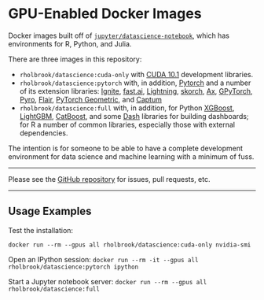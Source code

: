 # GPU-Enabled Docker Images

Docker images built off of [`jupyter/datascience-notebook`](https://github.com/jupyter/docker-stacks/tree/master/datascience-notebook), which has environments for R, Python, and Julia.

There are three images in this repository:
  * `rholbrook/datascience:cuda-only` with [CUDA 10.1](https://developer.nvidia.com/cuda-zone) development libraries.
  * `rholbrook/datascience:pytorch` with, in addition, [Pytorch](https://pytorch.org/) and a number of its extension libraries: [Ignite](https://pytorch.org/ignite/), [fast.ai](https://www.fast.ai/), [Lightning](https://github.com/williamFalcon/pytorch-lightning), [skorch](https://github.com/skorch-dev/skorch), [Ax](https://ax.dev/), [GPyTorch](https://github.com/cornellius-gp/gpytorch), [Pyro](http://pyro.ai/), [Flair](https://github.com/zalandoresearch/flair), [PyTorch Geometric](https://github.com/rusty1s/pytorch_geometric), and [Captum](https://captum.ai/)
  * `rholbrook/datascience:full` with, in addition, for Python [XGBoost](https://github.com/dmlc/xgboost), [LightGBM](https://github.com/microsoft/LightGBM), [CatBoost](https://github.com/catboost/catboost), and some [Dash](https://github.com/plotly/dash) libraries for building dashboards; for R a number of common libraries, especially those with external dependencies.

The intention is for someone to be able to have a complete development environment for data science and machine learning with a minimum of fuss.

-----

Please see the [GitHub repository](https://github.com/ryanholbrook/datascience-docker-gpu) for issues, pull requests, etc.

-----

## Usage Examples

Test the installation:

`docker run --rm --gpus all rholbrook/datascience:cuda-only nvidia-smi`

Open an IPython session:
`docker run --rm -it --gpus all rholbrook/datascience:pytorch ipython`

Start a Jupyter notebook server:
`docker run --rm --gpus all rholbrook/datascience:full`

